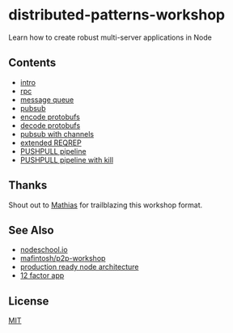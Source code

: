 # distributed-patterns-workshop
Learn how to create robust multi-server applications in Node

## Contents
- [intro](00.html)
- [rpc](01.html)
- [message queue](02.html)
- [pubsub](03.html)
- [encode protobufs](04.html)
- [decode protobufs](05.html)
- [pubsub with channels](06.html)
- [extended REQREP](07.html)
- [PUSHPULL pipeline]()
- [PUSHPULL pipeline with kill]()

## Thanks
Shout out to [Mathias](https://github.com/mafintosh) for trailblazing this
workshop format.

## See Also
- [nodeschool.io](https://nodeschool.io)
- [mafintosh/p2p-workshop](https://github.com/mafintosh/p2p-workshop)
- [production ready node architecture](https://www.youtube.com/watch?v=9Qg9q5ABsvE)
- [12 factor app](http://12factor.net/)

## License
[MIT](https://tldrlegal.com/license/mit-license)

[log]: https://engineering.linkedin.com/distributed-systems/log-what-every-software-engineer-should-know-about-real-time-datas-unifying
